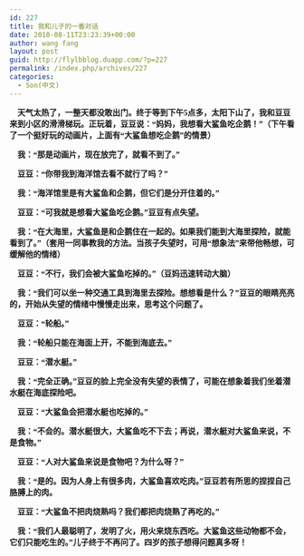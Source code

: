 ```yaml
---
id: 227
title: 我和儿子的一番对话
date: 2010-08-11T23:23:39+00:00
author: wang fang
layout: post
guid: http://flylbblog.duapp.com/?p=227
permalink: /index.php/archives/227
categories:
  - Son(中文)
---
```

**<span style="font-family: 楷体_GB2312;">    天气太热了，一整天都没敢出门。终于等到下午5点多，太阳下山了，我和豆豆来到小区的滑滑梯玩。正玩着，豆豆说：“妈妈，我想看大鲨鱼吃企鹅！”（下午看了一个挺好玩的动画片，上面有“大鲨鱼想吃企鹅”的情景）</span>**

**<span style="font-family: 楷体_GB2312;">    我：“那是动画片，现在放完了，就看不到了。”</span>**

**<span style="font-family: 楷体_GB2312;">    豆豆：“你带我到海洋馆去看不就行了吗？”</span>**

**<span style="font-family: 楷体_GB2312;">    我：“海洋馆里是有大鲨鱼和企鹅，但它们是分开住着的。”</span>**

**<span style="font-family: 楷体_GB2312;">    豆豆：“可我就是想看大鲨鱼吃企鹅。”豆豆有点失望。</span>**

**<span style="font-family: 楷体_GB2312;">    我：“在大海里，大鲨鱼是和企鹅住在一起的。如果我们能到大海里探险，就能看到了。”（套用一同事教我的方法。当孩子失望时，可用“想象法”来带他畅想，可缓解他的情绪）</span>**

**<span style="font-family: 楷体_GB2312;">    豆豆：“不行，我们会被大鲨鱼吃掉的。”（豆妈迅速转动大脑）</span>**

**<span style="font-family: 楷体_GB2312;">    我：“我们可以坐一种交通工具到海里去探险。想想看是什么？”豆豆的眼睛亮亮的，开始从失望的情绪中慢慢走出来，思考这个问题了。</span>**

**<span style="font-family: 楷体_GB2312;">    豆豆：“轮船。”</span>**

**<span style="font-family: 楷体_GB2312;">    我：“轮船只能在海面上开，不能到海底去。”</span>**

**<span style="font-family: 楷体_GB2312;">    豆豆：“潜水艇。”</span>**

**<span style="font-family: 楷体_GB2312;">    我：“完全正确。”豆豆的脸上完全没有失望的表情了，可能在想象着我们坐着潜水艇在海底探险吧。</span>**

**<span style="font-family: 楷体_GB2312;">    豆豆：“大鲨鱼会把潜水艇也吃掉的。”</span>**

**<span style="font-family: 楷体_GB2312;">    我：“不会的。潜水艇很大，大鲨鱼吃不下去；再说，潜水艇对大鲨鱼来说，不是食物。”</span>**

**<span style="font-family: 楷体_GB2312;">    豆豆：“人对大鲨鱼来说是食物吧？为什么呀？”</span>**

**<span style="font-family: 楷体_GB2312;">    我：“是的。因为人身上有很多肉，大鲨鱼喜欢吃肉。”豆豆若有所思的捏捏自己胳膊上的肉。</span>**

**<span style="font-family: 楷体_GB2312;">    豆豆：“大鲨鱼不把肉烧熟吗？我们都把肉烧熟了再吃的。”</span>**

**<span style="font-family: 楷体_GB2312;">    我：“我们人最聪明了，发明了火，用火来烧东西吃。大鲨鱼这些动物都不会，它们只能吃生的。”儿子终于不再问了。四岁的孩子想得问题真多呀！</span>**